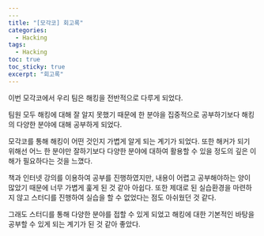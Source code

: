 ```yaml
---
​---
title: "[모각코] 회고록"
categories:
  - Hacking
tags:
  - Hacking
toc: true
toc_sticky: true
excerpt: "회고록"
---
```


이번 모각코에서 우리 팀은 해킹을 전반적으로 다루게 되었다. 

팀원 모두 해킹에 대해 잘 알지 못했기 때문에 한 분야을 집중적으로 공부하기보다 해킹의 다양한 분야에 대해 공부하게 되었다. 

모각코를 통해 해킹이 어떤 것인지 가볍게 알게 되는 계기가 되었다. 또한 해커가 되기 위해선 어느 한 분야만 잘하기보다 다양한 분야에 대하여 활용할 수 있을 정도의 깊은 이해가 필요하다는 것을 느꼈다.

책과 인터넷 강의를 이용하여 공부를 진행하였지만, 내용이 어렵고 공부해야하는 양이 많았기 때문에  너무 가볍게 훑게 된 것 같아 아쉽다. 또한 제대로 된 실습환경을 마련하지 않고 스터디를 진행하여 실습을 할 수 없었다는 점도 아쉬웠던 것 같다.

그래도 스터디를 통해 다양한 분야를 접할 수 있게 되었고 해킹에 대한 기본적인 바탕을 공부할 수 있게 되는 계기가 된 것 같아 좋았다.

